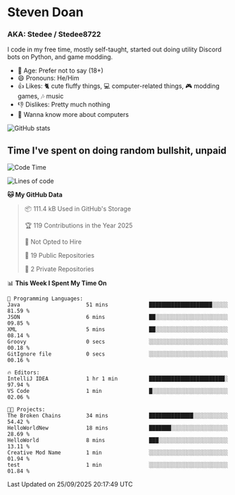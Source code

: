 # Steven Doan
### AKA: Stedee / Stedee8722
I code in my free time, mostly self-taught, started out doing utility Discord bots on Python, and game modding.

- 🤔 Age: Prefer not to say (18+)
- 😄 Pronouns: He/Him
- 👍 Likes: 🐈 cute fluffy things, 💻 computer-related things, 🎮 modding games, 🎶 music
- 👎 Dislikes: Pretty much nothing
- 🥹 Wanna know more about computers

![GitHub stats](https://github-readme-stats-iota-mocha-40.vercel.app/api?username=Stedee8722&show=prs_merged,prs_merged_percentage&show_icons=true&theme=transparent)

## Time I've spent on doing random bullshit, unpaid
<!--START_SECTION:Time I've spent on doing random bullshit, unpaid-->
![Code Time](http://img.shields.io/badge/Code%20Time-328%20hrs%207%20mins-blue)

![Lines of code](https://img.shields.io/badge/From%20Hello%20World%20I%27ve%20Written-87.2%20thousand%20lines%20of%20code-blue)

**🐱 My GitHub Data** 

> 📦 111.4 kB Used in GitHub's Storage 
 > 
> 🏆 119 Contributions in the Year 2025
 > 
> 🚫 Not Opted to Hire
 > 
> 📜 19 Public Repositories 
 > 
> 🔑 2 Private Repositories 
 > 
📊 **This Week I Spent My Time On** 

```text
💬 Programming Languages: 
Java                     51 mins             ████████████████████░░░░░   81.59 % 
JSON                     6 mins              ██░░░░░░░░░░░░░░░░░░░░░░░   09.85 % 
XML                      5 mins              ██░░░░░░░░░░░░░░░░░░░░░░░   08.14 % 
Groovy                   0 secs              ░░░░░░░░░░░░░░░░░░░░░░░░░   00.18 % 
GitIgnore file           0 secs              ░░░░░░░░░░░░░░░░░░░░░░░░░   00.16 % 

🔥 Editors: 
IntelliJ IDEA            1 hr 1 min          ████████████████████████░   97.94 % 
VS Code                  1 min               █░░░░░░░░░░░░░░░░░░░░░░░░   02.06 % 

🐱‍💻 Projects: 
The Broken Chains        34 mins             ██████████████░░░░░░░░░░░   54.42 % 
HelloWorldNew            18 mins             ███████░░░░░░░░░░░░░░░░░░   28.69 % 
HelloWorld               8 mins              ███░░░░░░░░░░░░░░░░░░░░░░   13.11 % 
Creative Mod Name        1 min               ░░░░░░░░░░░░░░░░░░░░░░░░░   01.94 % 
test                     1 min               ░░░░░░░░░░░░░░░░░░░░░░░░░   01.84 % 
```


 Last Updated on 25/09/2025 20:17:49 UTC
<!--END_SECTION:Time I've spent on doing random bullshit, unpaid-->
